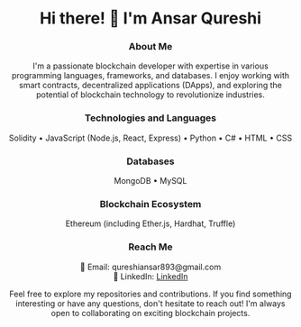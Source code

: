 <h1 align="center">Hi there! 👋 I'm Ansar Qureshi</h1>


<h3 align="center">About Me</h3>

<p align="center">
  I'm a passionate blockchain developer with expertise in various programming languages, frameworks, and databases. I enjoy working with smart contracts, decentralized applications (DApps), and exploring the potential of blockchain technology to revolutionize industries.
</p>

<h3 align="center">Technologies and Languages</h3>

<p align="center">
  Solidity • JavaScript (Node.js, React, Express) • Python • C# • HTML • CSS
</p>

<h3 align="center">Databases</h3>

<p align="center">
  MongoDB • MySQL
</p>

<h3 align="center">Blockchain Ecosystem</h3>

<p align="center">
  Ethereum (including Ether.js, Hardhat, Truffle)<br>
 
</p>

<h3 align="center">Reach Me</h3>

<p align="center">
  📧 Email: qureshiansar893@gmail.com<br>
  💼 LinkedIn: <a href="www.linkedin.com/in/ansar-qureshi-b37890237"> LinkedIn</a><br>
  
</p>

<p align="center">
  Feel free to explore my repositories and contributions. If you find something interesting or have any questions, don't hesitate to reach out! I'm always open to collaborating on exciting blockchain projects.
</p>
